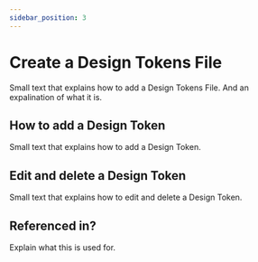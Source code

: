 ```yaml
---
sidebar_position: 3
---
```


# Create a Design Tokens File

Small text that explains how to add a Design Tokens File. And an expalination of what it is.

## How to add a Design Token

Small text that explains how to add a Design Token. 

## Edit and delete a Design Token

Small text that explains how to edit and delete a Design Token.

## Referenced in?

Explain what this is used for.